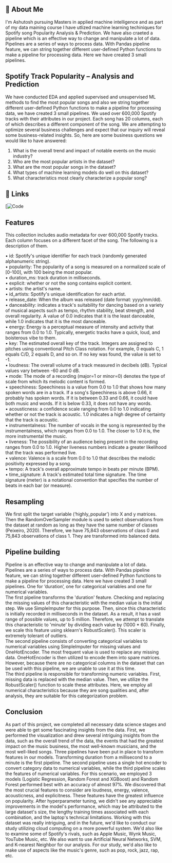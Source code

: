 ## 🚀 About Me
I'm Ashutosh pursuing Masters in applied machine intelligence and as part of my data maining course I have utlized machine learning techiniques for Spotify song Popularity Analysis & Prediction. We have also craeted a pipeline which is an effective way to change and manipulate a lot of data. Pipelines are a series of ways to process data. With Pandas pipeline feature, we can string together different user-defined Python functions to make a pipeline for processing data.
Here we have created 3 small pipelines.



## Spotify Track Popularity – Analysis and Prediction

We have conducted EDA and applied supervised and unsupervised ML methods to find the most popular songs and also we string together different user-defined Python functions to make a pipeline for processing data, we have created 3 small pipelines. We used over 600,000 Spotify tracks with their attributes in our project. Each song has 20 columns, each of which describes a different component of the song. We are attempting to optimize several business challenges and expect that our inquiry will reveal some business-related insights. So, here are some business questions we would like to have answered:
1.	What is the overall trend and impact of notable events on the music industry?
2.	Who are the most popular artists in the dataset?
3.	What are the most popular songs in the dataset?
4.	What types of machine learning models do well on this dataset?
5.	What characteristics most clearly characterize a popular song?



## 🔗 Links
[![Code](https://github.com/Abhiashu10/Spotify-Popularity-Analysis-Prediction/blob/ae7f2acd9aece13110d78263bcc89e1cd039622e/spotify-track-popularity-analysis-and-prediction.ipynb)



## Features

This collection includes audio metadata for over 600,000 Spotify tracks. Each column focuses on a different facet of the song. The following is a description of them.

•	id: Spotify's unique identifier for each track (randomly generated alphanumeric string).    
•	popularity: The popularity of a song is measured on a normalized scale of [0-100], with 100 being the most popular.  
•	duration_ms: track duration in milliseconds.  
•	explicit: whether or not the song contains explicit content.   
•	artists: the artist's name.   
•	id_artists: Spotify's unique identification for each artist.   
•	release_date: When the album was released (date format: yyyy/mm/dd).    
•	danceability: indicates a track's suitability for dancing based on a variety of musical aspects such as tempo, rhythm stability, beat strength, and overall regularity.         A value of 0.0 indicates that it is the least danceable, while 1.0 indicates that it is the most danceable.    
•	energy: Energy is a perceptual measure of intensity and activity that ranges from 0.0 to 1.0. Typically, energetic tracks have a quick, loud, and boisterous vibe to them.   
•	key: The estimated overall key of the track. Integers are assigned to pitches using conventional Pitch Class notation. For example, 0 equals C, 1 equals C/D, 2 equals D, and so on. If no key was found, the value is set to -1.    
•	loudness: The overall volume of a track measured in decibels (dB). Typical values vary between -60 and 0 dB.   
•	mode: The mode of a recording (major=1 or minor=0) denotes the type of scale from which its melodic content is formed.    
•	speechiness: Speechiness is a value from 0.0 to 1.0 that shows how many spoken words are in a track. If a song's Speechiness is above 0.66, it probably has spoken words. If it is between 0.33 and 0.66, it could have both music and words. If it is below 0.33, it does not have any words.    
•	acousticness: a confidence scale ranging from 0.0 to 1.0 indicating whether or not the track is acoustic. 1.0 indicates a high degree of certainty that the track is acoustic.    
•	instrumentalness: The number of vocals in the song is represented by the instrumentalness, which ranges from 0.0 to 1.0. The closer to 1.0 it is, the more instrumental the music.     
•	liveness: The possibility of an audience being present in the recording ranges from 0.0 to 1.0. Higher liveness numbers indicate a greater likelihood that the track was performed live.      
•	valence: Valence is a scale from 0.0 to 1.0 that describes the melodic positivity expressed by a song.       
•	tempo: A track's overall approximate tempo in beats per minute (BPM).     
•	time_signature: A track's estimated total time signature. The time signature (meter) is a notational convention that specifies the number of beats in each bar (or measure).

## Resampling

We first split the target variable (‘highly_popular’) into X and y matrices. Then the RandomOverSampler module is used to select observations from the dataset at random as long as they have the same number of classes (Peixeiro, 2020). Therefore, we have 75,843 observations of class 0 and 75,843 observations of class 1. They are transformed into balanced data.

## Pipeline building
Pipeline is an effective way to change and manipulate a lot of data. Pipelines are a series of ways to process data. With Pandas pipeline feature, we can string together different user-defined Python functions to make a pipeline for processing data.
Here we have created 3 small pipelines. One for ‘duration’, one for categorical variables and one for numerical variables.   
The first pipeline transforms the 'duration' feature. Checking and replacing the missing values of this characteristic with the median value is the initial step.   We use SimpleImputer for this purpose. Then, since this characteristic is initially recorded in milliseconds in the dataset. As a result, it has a vast range of possible values, up to 5 million. Therefore, we attempt to translate this characteristic to 'minute' by dividing each value by (1000 * 60). Finally, we scale this feature using sklearn's RobustScaler(). This scaler is extremely tolerant of outliers.   
The second pipeline consists of converting categorical variables to numerical variables using SimpleImputer for missing values and OneHotEncoder. The most frequent value is used to replace any missing data. OneHotEncoder is then utilized to encode them into spare matrices. However, because there are no categorical columns in the dataset that can be used with this pipeline, we are unable to use it at this time.      
The third pipeline is responsible for transforming numeric variables. First, missing data is replaced with the median value. Then, we utilize the RobustScaler() function to scale these attributes. Here, we employ all numerical characteristics because they are song qualities and, after analysis, they are suitable for this categorization problem.  

## Conclusion

As part of this project, we completed all necessary data science stages and were able to get some fascinating insights from the data. First, we performed the visualization and drew several intriguing insights from the data, such as the overall trend of the data, the events that had the greatest impact on the music business, the most well-known musicians, and the most well-liked songs. Three pipelines have been put in place to transform features in our models. Transforming duration from a millisecond to a minute is the first pipeline. The second pipeline uses a single hot encoder to convert category data to numerical variables, while the third pipeline scales the features of numerical variables. For this scenario, we employed 3 models (Logistic Regression, Random Forest and XGBoost) and Random Forest performed best with an accuracy of almost 97%. We discovered that the most crucial features to consider are loudness, energy, valence, acousticness, and explicitness. These features have the greatest influence on popularity. After hyperparameter tuning, we didn't see any appreciable improvements in the model's performance, which may be attributed to the large dataset's size, the lengthy training times associated with each combination, and the laptop's technical limitations. Working with this dataset was really intriguing, and in the future, we'd like to conduct our study utilizing cloud computing on a more powerful system. We'd also like to examine some of Spotify's rivals, such as Apple Music, Wynk Music, YouTube Music, etc. We also want to use Artificial Neural Networks, SVM, and K-nearest Neighbor for our analysis. For our study, we'd also like to make use of aspects like the music's genre, such as pop, rock, jazz, rap, etc.




